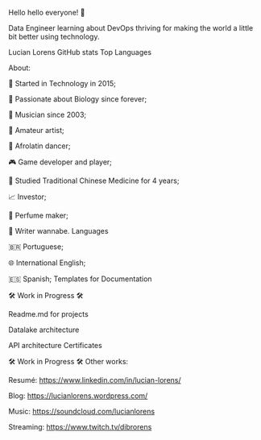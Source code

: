 Hello hello everyone! 👋

Data Engineer learning about DevOps thriving for making the world a little bit better using technology.

Lucian Lorens GitHub stats Top Languages

About:

🤖 Started in Technology in 2015;

🌱 Passionate about Biology since forever;

🎹 Musician since 2003;

🎨 Amateur artist;

🕺 Afrolatin dancer;

🎮 Game developer and player;

🌿 Studied Traditional Chinese Medicine for 4 years;

📈 Investor;

🧪 Perfume maker;

📝 Writer wannabe.
Languages

🇧🇷 Portuguese;

🌐 International English;

🇪🇸 Spanish;
Templates for Documentation

🛠️ Work in Progress 🛠️

Readme.md for projects

Datalake architecture

API architecture
Certificates

🛠️ Work in Progress 🛠️
Other works:

Resumé: https://www.linkedin.com/in/lucian-lorens/

Blog: https://lucianlorens.wordpress.com/

Music: https://soundcloud.com/lucianlorens

Streaming: https://www.twitch.tv/dibrorens
